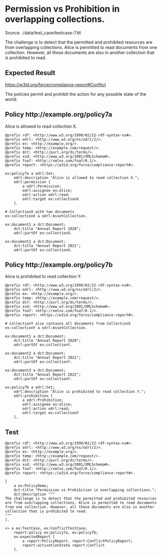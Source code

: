 # Permission vs Prohibition in overlapping collections.
Source: ./data/test_case/testcase-7.ttl

 The challenge is to detect that the permitted and prohibited resources are from overlapping collections. Alice is permitted to read documents from one collection. However, all these documents are also in another collection that is prohibited to read. 


## Expected Result 

https://w3id.org/force/compliance-report#Conflict

The policies permit and prohibit the action for any possible state of the world.

<h2>Policy <span>http://example.org/policy7a</span></h2>

Alice is allowed to read collection X.

```
@prefix rdf: <http://www.w3.org/1999/02/22-rdf-syntax-ns#>.
@prefix odrl: <http://www.w3.org/ns/odrl/2/>.
@prefix ex: <http://example.org/>.
@prefix temp: <http://example.com/request/>.
@prefix dct: <http://purl.org/dc/terms/>.
@prefix xsd: <http://www.w3.org/2001/XMLSchema#>.
@prefix foaf: <http://xmlns.com/foaf/0.1/>.
@prefix report: <https://w3id.org/force/compliance-report#>.

ex:policy7a a odrl:Set;
    odrl:description "Alice is allowed to read collection X.";
    odrl:permission [
        a odrl:Permission;
        odrl:assignee ex:alice;
        odrl:action odrl:read;
        odrl:target ex:collectionX
    ].

# CollectionX with two documents
ex:collectionX a odrl:AssetCollection.

ex:document1 a dct:Document;
    dct:title "Annual Report 2020";
    odrl:partOf ex:collectionX.

ex:document2 a dct:Document;
    dct:title "Annual Report 2021";
    odrl:partOf ex:collectionX.
```

<h2>Policy <span>http://example.org/policy7b</span></h2>

Alice is prohibited to read collection Y.

```
@prefix rdf: <http://www.w3.org/1999/02/22-rdf-syntax-ns#>.
@prefix odrl: <http://www.w3.org/ns/odrl/2/>.
@prefix ex: <http://example.org/>.
@prefix temp: <http://example.com/request/>.
@prefix dct: <http://purl.org/dc/terms/>.
@prefix xsd: <http://www.w3.org/2001/XMLSchema#>.
@prefix foaf: <http://xmlns.com/foaf/0.1/>.
@prefix report: <https://w3id.org/force/compliance-report#>.

# CollectionY also contains all documents from CollectionX
ex:collectionY a odrl:AssetCollection.

ex:document1 a dct:Document;
    dct:title "Annual Report 2020";
    odrl:partOf ex:collectionY.

ex:document2 a dct:Document;
    dct:title "Annual Report 2021";
    odrl:partOf ex:collectionY.

ex:document3 a dct:Document;
    dct:title "Annual Report 2022";
    odrl:partOf ex:collectionY.

ex:policy7b a odrl:Set;
    odrl:description "Alice is prohibited to read collection Y.";
    odrl:prohibition [
        a odrl:Prohibition;
        odrl:assignee ex:alice;
        odrl:action odrl:read;
        odrl:target ex:collectionY
    ].
```

## Test

```
@prefix rdf: <http://www.w3.org/1999/02/22-rdf-syntax-ns#>.
@prefix odrl: <http://www.w3.org/ns/odrl/2/>.
@prefix ex: <http://example.org/>.
@prefix temp: <http://example.com/request/>.
@prefix dct: <http://purl.org/dc/terms/>.
@prefix xsd: <http://www.w3.org/2001/XMLSchema#>.
@prefix foaf: <http://xmlns.com/foaf/0.1/>.
@prefix report: <https://w3id.org/force/compliance-report#>.

[
    a ex:PolicyDemo;
    dct:title "Permission vs Prohibition in overlapping collections.";
    dct:description """
The challenge is to detect that the permitted and prohibited resources
are from overlapping collections. Alice is permitted to read documents
from one collection. However, all these documents are also in another
collection that is prohibited to read.
"""
].

<> a ex:TestCase, ex:ConflictTestCase;
    report:policy ex:policy7a, ex:policy7b;
    ex:expectedReport [
        a report:PolicyReport, report:ConflictPolicyReport;
        report:activationState report:Conflict
    ].

```
